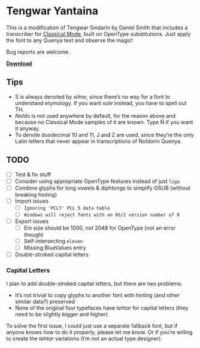 # Tengwar Yantaina

This is a modification of Tengwar Sindarin by Daniel Smith that includes a transcriber for [Classical Mode](https://at.boktypografen.se/teng_quenya.htm), built on OpenType substitutions. Just apply the font to any Quenya text and observe the magic!

Bug reports are welcome.

**[Download](https://github.com/natewind/tengwar-yantaina/raw/master/yantaina.otf)**

## Tips

* S is always denoted by *silme*, since there’s no way for a font to understand etymology. If you want *súle* instead, you have to spell out TH.
* *Noldo* is not used anywhere by default, for the reason above and because no Classical Mode samples of it are known. Type Ñ if you want it anyway.
* To denote duodecimal 10 and 11, J and Z are used, since they’re the only Latin letters that never appear in transcriptions of Noldorin Quenya.

## TODO

* [ ] Test & fix stuff
* [ ] Consider using appropriate OpenType features instead of just `liga`
* [ ] Combine glyphs for long vowels & diphtongs to simplify GSUB (without breaking hinting)
* [ ] Import issues
	* [ ] `Ignoring 'PCLT' PCL 5 data table`
	* [ ] `Windows will reject fonts with an OS/2 version number of 0`
* [ ] Export issues
	* [ ] Em size should be 1000, not 2048 for OpenType (not an error though)
	* [ ] Self-intersecting `eleven`
	* [ ] Missing BlueValues entry
* [ ] Double-stroked capital letters

### Capital Letters

I plan to add double-stroked capital letters, but there are two problems:

* It’s not trivial to copy glyphs to another font with hinting (and other similar data?) preserved
* None of the original four typefaces have *tehtar* for capital letters (they need to be slightly bigger and higher)

To solve the first issue, I could just use a separate fallback font, but if anyone knows how to do it properly, please let me know. Or if you’re willing to create the *tehtar* variations (I’m not an actual type designer).
